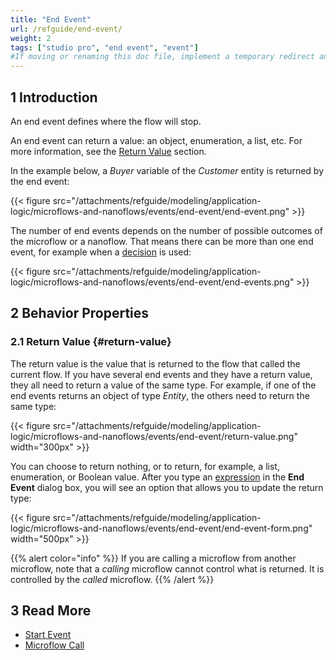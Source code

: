 ```yaml
---
title: "End Event"
url: /refguide/end-event/
weight: 2
tags: ["studio pro", "end event", "event"]
#If moving or renaming this doc file, implement a temporary redirect and let the respective team know they should update the URL in the product. See Mapping to Products for more details.
---
```


## 1 Introduction

An end event defines where the flow will stop. 

An end event can return a value: an object, enumeration, a list, etc. For more information, see the [Return Value](#return-value) section. 

In the example below, a *Buyer* variable of the *Customer* entity is returned by the end event:

{{< figure src="/attachments/refguide/modeling/application-logic/microflows-and-nanoflows/events/end-event/end-event.png" >}}

The number of end events depends on the number of possible outcomes of the microflow or a nanoflow. That means there can be more than one end event, for example when a [decision](/refguide/decision/) is used:

{{< figure src="/attachments/refguide/modeling/application-logic/microflows-and-nanoflows/events/end-event/end-events.png" >}}

## 2 Behavior Properties

### 2.1 Return Value {#return-value}

The return value is the value that is returned to the flow that called the current flow. If you have several end events and they have a return value, they all need to return a value of the same type. For example, if one of the end events returns an object of type *Entity*, the others need to return the same type: 

{{< figure src="/attachments/refguide/modeling/application-logic/microflows-and-nanoflows/events/end-event/return-value.png"   width="300px"  >}}

You can choose to return nothing, or to return, for example, a list, enumeration, or Boolean value. After you type an [expression](/refguide/expressions/) in the **End Event** dialog box, you will see an option that allows you to update the return type:

{{< figure src="/attachments/refguide/modeling/application-logic/microflows-and-nanoflows/events/end-event/end-event-form.png" width="500px" >}}

{{% alert color="info" %}}
If you are calling a microflow from another microflow, note that a *calling* microflow cannot control what is returned. It is controlled by the *called* microflow. 
{{% /alert %}}

## 3 Read More

* [Start Event](/refguide/start-event/)
* [Microflow Call](/refguide/microflow-call/)

